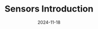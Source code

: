 ---
layout: post
title: Sensors Introduction
date: 2024-11-18
categories: [INSA]
image: /assets/covers/energy.png
---